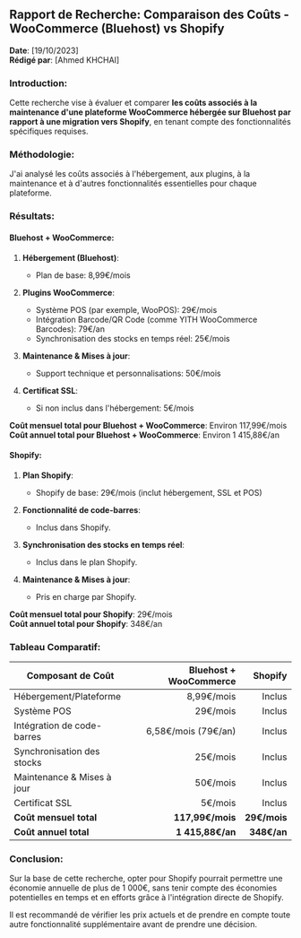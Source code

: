 
## **Rapport de Recherche: Comparaison des Coûts - WooCommerce (Bluehost) vs Shopify**

**Date**: [19/10/2023]  
**Rédigé par**: [Ahmed KHCHAI]

### **Introduction**:

Cette recherche vise à évaluer et comparer **les coûts associés à la maintenance d'une plateforme WooCommerce hébergée sur Bluehost par rapport à une migration vers Shopify**, en tenant compte des fonctionnalités spécifiques requises.

### **Méthodologie**:

J'ai  analysé les coûts associés à l'hébergement, aux plugins, à la maintenance et à d'autres fonctionnalités essentielles pour chaque plateforme.

### **Résultats**:

#### **Bluehost + WooCommerce**:

1. **Hébergement (Bluehost)**:
   - Plan de base: 8,99€/mois
   
2. **Plugins WooCommerce**:
   - Système POS (par exemple, WooPOS): 29€/mois
   - Intégration Barcode/QR Code (comme YITH WooCommerce Barcodes): 79€/an
   - Synchronisation des stocks en temps réel: 25€/mois
   
3. **Maintenance & Mises à jour**:
   - Support technique et personnalisations: 50€/mois
   
4. **Certificat SSL**:
   - Si non inclus dans l'hébergement: 5€/mois

**Coût mensuel total pour Bluehost + WooCommerce**: Environ 117,99€/mois  
**Coût annuel total pour Bluehost + WooCommerce**: Environ 1 415,88€/an

#### **Shopify**:

1. **Plan Shopify**:
   - Shopify de base: 29€/mois (inclut hébergement, SSL et POS)
   
2. **Fonctionnalité de code-barres**:
   - Inclus dans Shopify.
   
3. **Synchronisation des stocks en temps réel**:
   - Inclus dans le plan Shopify.

4. **Maintenance & Mises à jour**:
   - Pris en charge par Shopify.

**Coût mensuel total pour Shopify**: 29€/mois  
**Coût annuel total pour Shopify**: 348€/an

### **Tableau Comparatif**:

| **Composant de Coût**                 | **Bluehost + WooCommerce** | **Shopify** |
|---------------------------------------|---------------------------:|------------:|
| Hébergement/Plateforme                | 8,99€/mois                | Inclus      |
| Système POS                           | 29€/mois                  | Inclus      |
| Intégration de code-barres            | 6,58€/mois (79€/an)       | Inclus      |
| Synchronisation des stocks            | 25€/mois                  | Inclus      |
| Maintenance & Mises à jour            | 50€/mois                  | Inclus      |
| Certificat SSL                        | 5€/mois                   | Inclus      |
| **Coût mensuel total**                | **117,99€/mois**          | **29€/mois**|
| **Coût annuel total**                 | **1 415,88€/an**          | **348€/an** |

### **Conclusion**:

Sur la base de cette recherche, opter pour Shopify pourrait permettre une économie annuelle de plus de 1 000€, sans tenir compte des économies potentielles en temps et en efforts grâce à l'intégration directe de Shopify.

Il est recommandé de vérifier les prix actuels et de prendre en compte toute autre fonctionnalité supplémentaire avant de prendre une décision.

